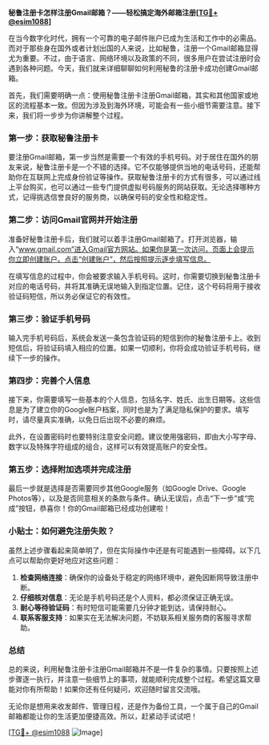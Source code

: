**秘鲁注册卡怎样注册Gmail邮箱？——轻松搞定海外邮箱注册[[TG💪+ @esim1088](https://t.me/s/esim1088)]**

在当今数字化时代，拥有一个可靠的电子邮件账户已成为生活和工作中的必需品。而对于那些身在国外或者计划出国的人来说，比如秘鲁，注册一个Gmail邮箱显得尤为重要。不过，由于语言、网络环境以及政策的不同，很多用户在尝试注册时会遇到各种问题。今天，我们就来详细聊聊如何利用秘鲁的注册卡成功创建Gmail邮箱。

首先，我们需要明确一点：使用秘鲁注册卡注册Gmail邮箱，其实和其他国家或地区的流程基本一致。但因为涉及到海外环境，可能会有一些小细节需要注意。接下来，我们将一步步为你讲解整个过程。

### 第一步：获取秘鲁注册卡

要注册Gmail邮箱，第一步当然是需要一个有效的手机号码。对于居住在国外的朋友来说，秘鲁注册卡是一个不错的选择。它不仅能够提供当地的电话号码，还能帮助你在互联网上完成身份验证等操作。获取秘鲁注册卡的方式有很多，可以通过线上平台购买，也可以通过一些专门提供虚拟号码服务的网站获取。无论选择哪种方式，记得挑选信誉良好的服务商，以确保号码的安全性和稳定性。

### 第二步：访问Gmail官网并开始注册

准备好秘鲁注册卡后，我们就可以着手注册Gmail邮箱了。打开浏览器，输入“www.gmail.com”进入Gmail官方网站。如果你是第一次访问，页面上会提示你立即创建账户。点击“创建账户”，然后按照提示逐步填写信息。

在填写信息的过程中，你会被要求输入手机号码。这时，你需要切换到秘鲁注册卡对应的电话号码，并将其准确无误地输入到指定位置。记住，这个号码将用于接收验证码短信，所以务必保证它的有效性。

### 第三步：验证手机号码

输入完手机号码后，系统会发送一条包含验证码的短信到你的秘鲁注册卡上。收到短信后，将验证码填入相应的位置。如果一切顺利，你将会成功验证手机号码，继续下一步的操作。

### 第四步：完善个人信息

接下来，你需要填写一些基本的个人信息，包括名字、姓氏、出生日期等。这些信息是为了建立你的Google账户档案，同时也是为了满足隐私保护的要求。填写时，请尽量真实准确，以免日后出现不必要的麻烦。

此外，在设置密码时也要特别注意安全问题。建议使用强密码，即由大小写字母、数字以及特殊字符组成的组合，这样可以有效提高账户的安全性。

### 第五步：选择附加选项并完成注册

最后一步就是选择是否需要同步其他Google服务（如Google Drive、Google Photos等），以及是否同意相关的条款与条件。确认无误后，点击“下一步”或“完成”按钮，恭喜你！你的Gmail邮箱已经成功创建啦！

### 小贴士：如何避免注册失败？

虽然上述步骤看起来简单明了，但在实际操作中还是有可能遇到一些障碍。以下几点可以帮助你更好地应对这些问题：

1. **检查网络连接**：确保你的设备处于稳定的网络环境中，避免因断网导致注册中断。
2. **仔细核对信息**：无论是手机号码还是个人资料，都必须保证正确无误。
3. **耐心等待验证码**：有时短信可能需要几分钟才能到达，请保持耐心。
4. **联系客服支持**：如果实在无法解决问题，不妨联系相关服务商的客服寻求帮助。

### 总结

总的来说，利用秘鲁注册卡注册Gmail邮箱并不是一件复杂的事情。只要按照上述步骤逐一执行，并注意一些细节上的事项，就能顺利完成整个过程。希望这篇文章能对你有所帮助！如果你还有任何疑问，欢迎随时留言交流哦。

无论你是想用来收发邮件、管理日程，还是作为备份工具，一个属于自己的Gmail邮箱都能让你的生活更加便捷高效。所以，赶紧动手试试吧！

[[TG💪+ @esim1088](https://t.me/s/esim1088) ![Image](https://i.postimg.cc/4NQfJmqS/Snipaste-2025-05-13-00-14-12.png)]